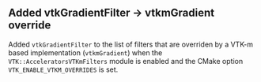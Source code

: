 ## Added vtkGradientFilter -> vtkmGradient override

Added `vtkGradientFilter` to the list of filters that are overriden by a VTK-m based
implementation (`vtkmGradient`) when the `VTK::AcceleratorsVTKmFilters` module is
enabled and the CMake option `VTK_ENABLE_VTKM_OVERRIDES` is set.
